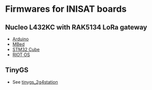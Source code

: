 # Firmwares for INISAT boards

## Nucleo L432KC with RAK5134 LoRa gateway

* [Arduino](./arduino)
* [MBed](./mbed)
* [STM32 Cube](./cube)
* [RIOT OS](./riot)

## TinyGS

* See [tinygs_2g4station](https://github.com/thingsat/tinygs_2g4station/tree/main/Firmware)
